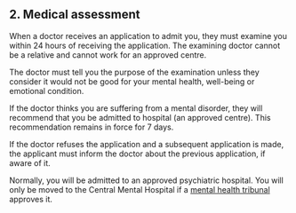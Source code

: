 ##  2\. Medical assessment

When a doctor receives an application to admit you, they must examine you
within 24 hours of receiving the application. The examining doctor cannot be a
relative and cannot work for an approved centre.

The doctor must tell you the purpose of the examination unless they consider
it would not be good for your mental health, well-being or emotional
condition.

If the doctor thinks you are suffering from a mental disorder, they will
recommend that you be admitted to hospital (an approved centre). This
recommendation remains in force for 7 days.

If the doctor refuses the application and a subsequent application is made,
the applicant must inform the doctor about the previous application, if aware
of it.

Normally, you will be admitted to an approved psychiatric hospital. You will
only be moved to the Central Mental Hospital if a [ mental health tribunal
](https://www.mhcirl.ie/what-we-do/mental-health-tribunals) approves it.
